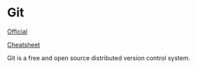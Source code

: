 # Git

[Official](https://git-scm.com/)

[Cheatsheet](http://ndpsoftware.com/git-cheatsheet.html#loc=workspace;)

Git is a free and open source distributed version control system.
